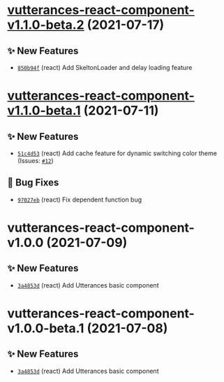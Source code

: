 # [vutterances-react-component-v1.1.0-beta.2](https://github.com/TomokiMiyauci/utterances-component/compare/utterances-react-component-v1.1.0-beta.1...utterances-react-component-v1.1.0-beta.2) (2021-07-17)

## ✨ New Features
- [`850b94f`](https://github.com/TomokiMiyauci/utterances-component/commit/850b94f)  (react) Add SkeltonLoader and delay loading feature

# [vutterances-react-component-v1.1.0-beta.1](https://github.com/TomokiMiyauci/utterances-component/compare/utterances-react-component-v1.0.0...utterances-react-component-v1.1.0-beta.1) (2021-07-11)

## ✨ New Features
- [`51c4d53`](https://github.com/TomokiMiyauci/utterances-component/commit/51c4d53)  (react) Add cache feature for dynamic switching color theme (Issues: [`#12`](https://github.com/TomokiMiyauci/utterances-component/issues/12))

## 🐛 Bug Fixes
- [`97027eb`](https://github.com/TomokiMiyauci/utterances-component/commit/97027eb)  (react) Fix dependent function bug

# vutterances-react-component-v1.0.0 (2021-07-09)

## ✨ New Features
- [`3a4853d`](https://github.com/TomokiMiyauci/utterances-component/commit/3a4853d)  (react) Add Utterances basic component

# vutterances-react-component-v1.0.0-beta.1 (2021-07-08)

## ✨ New Features
- [`3a4853d`](https://github.com/TomokiMiyauci/utterances-component/commit/3a4853d)  (react) Add Utterances basic component
